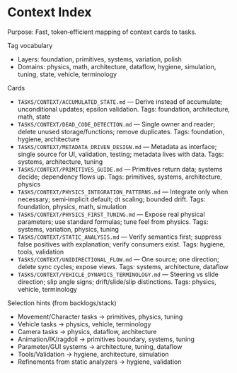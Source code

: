 # Context Index

Purpose: Fast, token‑efficient mapping of context cards to tasks.

Tag vocabulary
- Layers: foundation, primitives, systems, variation, polish
- Domains: physics, math, architecture, dataflow, hygiene, simulation, tuning, state, vehicle, terminology

Cards
- `TASKS/CONTEXT/ACCUMULATED_STATE.md` — Derive instead of accumulate; unconditional updates; epsilon validation. Tags: foundation, architecture, math, state
- `TASKS/CONTEXT/DEAD_CODE_DETECTION.md` — Single owner and reader; delete unused storage/functions; remove duplicates. Tags: foundation, hygiene, architecture
- `TASKS/CONTEXT/METADATA_DRIVEN_DESIGN.md` — Metadata as interface; single source for UI, validation, testing; metadata lives with data. Tags: systems, architecture, tuning
- `TASKS/CONTEXT/PRIMITIVES_GUIDE.md` — Primitives return data; systems decide; dependency flows up. Tags: primitives, systems, architecture, physics
- `TASKS/CONTEXT/PHYSICS_INTEGRATION_PATTERNS.md` — Integrate only when necessary; semi‑implicit default; dt scaling; bounded drift. Tags: foundation, physics, math, simulation
- `TASKS/CONTEXT/PHYSICS_FIRST_TUNING.md` — Expose real physical parameters; use standard formulas; tune feel from physics. Tags: systems, variation, physics, tuning
- `TASKS/CONTEXT/STATIC_ANALYSIS.md` — Verify semantics first; suppress false positives with explanation; verify consumers exist. Tags: hygiene, tools, validation
- `TASKS/CONTEXT/UNIDIRECTIONAL_FLOW.md` — One source; one direction; delete sync cycles; expose views. Tags: systems, architecture, dataflow
- `TASKS/CONTEXT/VEHICLE_DYNAMICS_TERMINOLOGY.md` — Steering vs slide direction; slip angle signs; drift/slide/slip distinctions. Tags: physics, vehicle, terminology

Selection hints (from backlogs/stack)
- Movement/Character tasks → primitives, physics, tuning
- Vehicle tasks → physics, vehicle, terminology
- Camera tasks → physics, dataflow, architecture
- Animation/IK/ragdoll → primitives boundary, systems, tuning
- Parameter/GUI systems → architecture, tuning, dataflow
- Tools/Validation → hygiene, architecture, simulation
- Refinements from static analyzers → hygiene, validation

